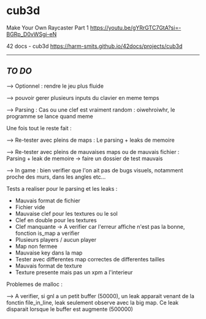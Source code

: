 # cub3d


Make Your Own Raycaster Part 1
https://youtu.be/gYRrGTC7GtA?si=-BGRp_D0vWSgi-eN

42 docs - cub3d
https://harm-smits.github.io/42docs/projects/cub3d


---
*TO DO*
---

--> Optionnel : rendre le jeu plus fluide

--> pouvoir gerer plusieurs inputs du clavier en meme temps

--> Parsing : Cas ou une clef est vraiment random : oiwehroiwhr, le programme se lance quand meme


Une fois tout le reste fait :

--> Re-tester avec pleins de maps : Le parsing + leaks de memoire

--> Re-tester avec pleins de mauvaises maps ou de mauvais fichier : Parsing + leak de memoire
	-> faire un dossier de test mauvais

--> In game : bien verifier que l'on ait pas de bugs visuels, notamment proche des murs, dans les angles etc...


Tests a realiser pour le parsing et les leaks :
- Mauvais format de fichier
- Fichier vide
- Mauvaise clef pour les textures ou le sol
- Clef en double pour les textures
- Clef manquante -> A verifier car l'erreur affiche n'est pas la bonne, fonction is_map a verifier
- Plusieurs players / aucun player
- Map non fermee
- Mauvaise key dans la map
- Tester avec differentes map correctes de differentes tailles
- Mauvais format de texture
- Texture presente mais pas un xpm a l'interieur

Problemes de malloc :

--> A verifier, si gnl a un petit buffer (50000), un leak apparait venant de la fonctin file_in_line, leak seulement observe avec la big map. Ce leak disparait lorsque le buffer est augmente (500000)